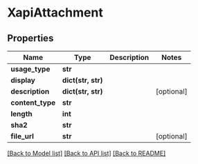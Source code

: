 # XapiAttachment

## Properties
Name | Type | Description | Notes
------------ | ------------- | ------------- | -------------
**usage_type** | **str** |  | 
**display** | **dict(str, str)** |  | 
**description** | **dict(str, str)** |  | [optional] 
**content_type** | **str** |  | 
**length** | **int** |  | 
**sha2** | **str** |  | 
**file_url** | **str** |  | [optional] 

[[Back to Model list]](../README.md#documentation-for-models) [[Back to API list]](../README.md#documentation-for-api-endpoints) [[Back to README]](../README.md)


